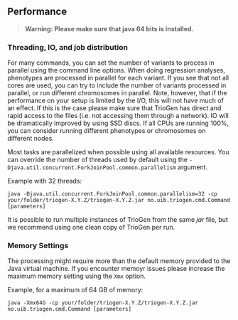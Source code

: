 ## Performance

> **Warning: Please make sure that java 64 bits is installed.**

### Threading, IO, and job distribution

For many commands, you can set the number of variants to process in parallel using the command line options. When doing regression analyses, phenotypes are processed in parallel for each variant. If you see that not all cores are used, you can try to include the number of variants processed in parallel, or run different chromosomes in parallel. Note, however, that if the performance on your setup is limited by the I/O, this will not have much of an effect. If this is the case please make sure that TrioGen has direct and rapid access to the files (i.e. not accessing them through a network). IO will be dramatically improved by using SSD discs. If all CPUs are running 100%, you can consider running different phenotypes or chromosomes on different nodes.

Most tasks are parallelized when possible using all available resources. You can override the number of threads used by default using the `-Djava.util.concurrent.ForkJoinPool.common.parallelism` argument. 

Example with 32 threads:
```
java -Djava.util.concurrent.ForkJoinPool.common.parallelism=32 -cp your/folder/triogen-X.Y.Z/triogen-X.Y.Z.jar no.uib.triogen.cmd.Command [parameters]
```

It is possible to run multiple instances of TrioGen from the same _jar_ file, but we recommend using one clean copy of TrioGen per run.


### Memory Settings

The processing might require more than the default memory provided to the Java virtual machine. If you encounter memoyr issues please increase the maximum memory setting using the `Xmx` option. 

Example, for a maximum of 64 GB of memory:
```
java -Xmx64G -cp your/folder/triogen-X.Y.Z/triogen-X.Y.Z.jar no.uib.triogen.cmd.Command [parameters]
```

